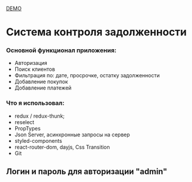 [DEMO](https://evening-castle-26471.herokuapp.com/)

# Система контроля задолженности

### Основной функционал приложения: 
- Авторизация
- Поиск клиентов
- Фильтрация по: дате, просрочке, остатку задолженности 
- Добавление покупок
- Добавление платежей

 ### Что я использовал: 
 - redux / redux-thunk;
 - reselect
 - PropTypes
 - Json Server, асинхронные запросы на сервер
 - styled-components
 - react-router-dom, dayjs, Css Transition
 - Git
## Логин и пароль для авторизации "admin"
